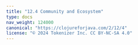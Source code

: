 ```yaml
---
title: "12.4 Community and Ecosystem"
type: docs
nav_weight: 124000
canonical: "https://clojureforjava.com/2/12/4"
license: "© 2024 Tokenizer Inc. CC BY-NC-SA 4.0"
---
```

